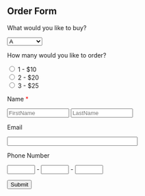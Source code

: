 <!DOCTYPE html>
<html lang="en">
<head>
    <meta charset="UTF-8">
    <title></title>
</head>
<body>
<form method="get" action="simpleform.html">
<h2>Order Form</h2>
     <p>What would you like to buy?</p>
     <select>
         <option value = "  ">A</option>
         <option>B (+  0.5$)</option>
         <option>C (+  0.5$)</option>
     </select>
<p>How many would you like to order?</p>
     <input type="radio" name="rd"/> 1 - $10 <br/>
     <input type="radio" name="rd"/> 2 - $20 <br/>
     <input type="radio" name="rd"/> 3 - $25 <br/>
<p>Name <span style="color: red">*</span> </p>
     <input type = "text" name="firstname" placeholder="FirstName" size="15"/>
     <input type = "text" name="lastname" placeholder="LastName" size="15"/>
     <p>Email</p>
     <input type = "text" name="email" size="35"/>
     <p>Phone Number</p>
     <input type = "text" name="phone1" size="5"/> -
     <input type = "text" name="phone2" size="5"/> -
     <input type = "text" name="phone3" size="5"/>
 <p><input type = "button" name="btSubmit" value="Submit"/></p>
<style>
     .wufoo {
         font-family: "Lucida Grande","Lucida Sans Unicode", Tahoma, sans-serif;
     }
 </style>
<form method="get" action="simpleform.html" class = "wufoo">

</form>
</body>
</html>